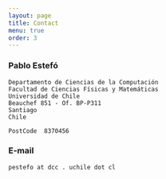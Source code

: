 ```yaml
---
layout: page
title: Contact
menu: true
order: 3
---
```


### Pablo Estefó

```
Departamento de Ciencias de la Computación
Facultad de Ciencias Físicas y Matemáticas
Universidad de Chile
Beauchef 851 - Of. BP-P311
Santiago
Chile

PostCode  8370456
```


### E-mail

```
pestefo at dcc . uchile dot cl
```

<!-- ### Others
I'm also on:

- I'm [pestefo](http://www.twitter.com/pestefo)
- LinkedIn
- Google Scholar
- DBLP
- SlideShare
- GitHub
- Stack Exchange -->
